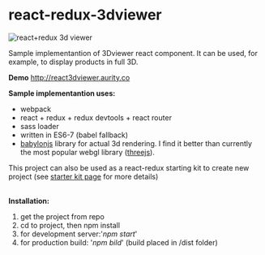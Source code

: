 # react-redux-3dviewer

<img src='http://react3dviewer.aurity.co/screenshot_1.jpg' alt='react+redux 3d viewer' />

Sample implementantion of 3Dviewer react component. 
It can be used, for example, to display products in full 3D.

<strong>Demo</strong>
<a href='http://react3dviewer.aurity.co'>http://react3dviewer.aurity.co</a>

<strong>Sample implementantion uses:</strong>

- webpack
- react + redux + redux devtools + react router
- sass loader 
- written in ES6-7 (babel fallback)
- <a href="http://www.babylonjs.com/" target="_blank">babylonjs</a> library for actual 3d rendering. I find it better than currently the most popular webgl library (<a href="threejs.org" target="_blank">threejs</a>). 

This project can also be used as a react-redux starting kit to create new project (see <a href='http://react3dviewer.aurity.co/StarterKitPage'>starter kit page</a> for more details)

<br/>
<strong>Installation:</strong>

1. get the project from repo
2. cd to project, then npm install
3. for development server:'<span style='font-style:italic'>npm start</span>' 
4. for production build: '<span style='font-style:italic'>npm bild</span>' (build placed in /dist folder)